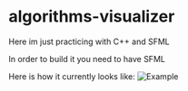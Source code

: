 # algorithms-visualizer
Here im just practicing with C++ and SFML

In order to build it you need to have SFML

Here is how it currently looks like:
![Example](https://user-images.githubusercontent.com/78199923/126080083-a6422624-5bac-48a3-ba64-20ee6e4da6c2.gif)
